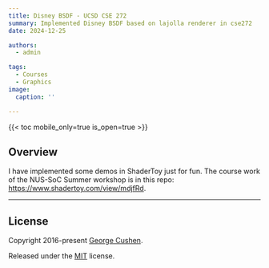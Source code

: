 ```yaml
---
title: Disney BSDF - UCSD CSE 272
summary: Implemented Disney BSDF based on lajolla renderer in cse272
date: 2024-12-25

authors:
  - admin

tags:
  - Courses
  - Graphics
image:
  caption: ''

---
```



{{< toc mobile_only=true is_open=true >}}
## Overview

I have implemented some demos in ShaderToy just for fun. The course work of the NUS-SoC Summer workshop is in this repo: https://www.shadertoy.com/view/mdjfRd.



---

## License

Copyright 2016-present [George Cushen](https://georgecushen.com).

Released under the [MIT](https://github.com/HugoBlox/hugo-blox-builder/blob/main/LICENSE.md) license.
